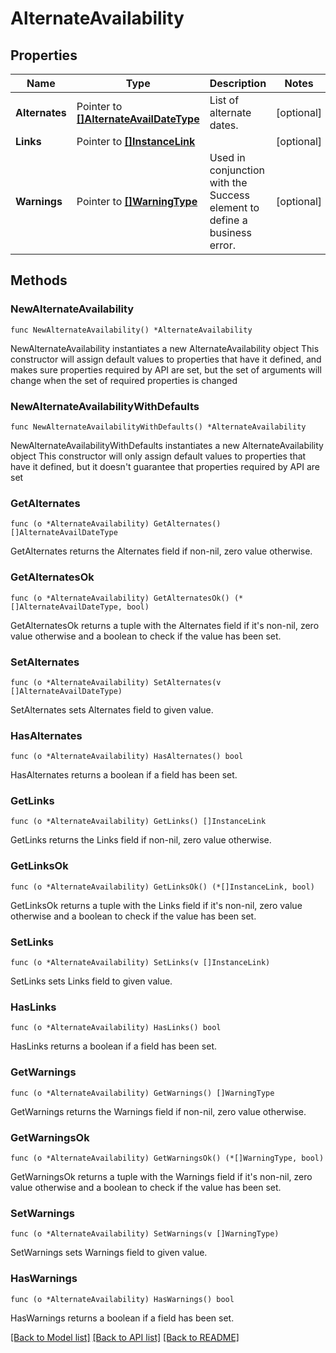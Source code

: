 # AlternateAvailability

## Properties

Name | Type | Description | Notes
------------ | ------------- | ------------- | -------------
**Alternates** | Pointer to [**[]AlternateAvailDateType**](AlternateAvailDateType.md) | List of alternate dates. | [optional] 
**Links** | Pointer to [**[]InstanceLink**](InstanceLink.md) |  | [optional] 
**Warnings** | Pointer to [**[]WarningType**](WarningType.md) | Used in conjunction with the Success element to define a business error. | [optional] 

## Methods

### NewAlternateAvailability

`func NewAlternateAvailability() *AlternateAvailability`

NewAlternateAvailability instantiates a new AlternateAvailability object
This constructor will assign default values to properties that have it defined,
and makes sure properties required by API are set, but the set of arguments
will change when the set of required properties is changed

### NewAlternateAvailabilityWithDefaults

`func NewAlternateAvailabilityWithDefaults() *AlternateAvailability`

NewAlternateAvailabilityWithDefaults instantiates a new AlternateAvailability object
This constructor will only assign default values to properties that have it defined,
but it doesn't guarantee that properties required by API are set

### GetAlternates

`func (o *AlternateAvailability) GetAlternates() []AlternateAvailDateType`

GetAlternates returns the Alternates field if non-nil, zero value otherwise.

### GetAlternatesOk

`func (o *AlternateAvailability) GetAlternatesOk() (*[]AlternateAvailDateType, bool)`

GetAlternatesOk returns a tuple with the Alternates field if it's non-nil, zero value otherwise
and a boolean to check if the value has been set.

### SetAlternates

`func (o *AlternateAvailability) SetAlternates(v []AlternateAvailDateType)`

SetAlternates sets Alternates field to given value.

### HasAlternates

`func (o *AlternateAvailability) HasAlternates() bool`

HasAlternates returns a boolean if a field has been set.

### GetLinks

`func (o *AlternateAvailability) GetLinks() []InstanceLink`

GetLinks returns the Links field if non-nil, zero value otherwise.

### GetLinksOk

`func (o *AlternateAvailability) GetLinksOk() (*[]InstanceLink, bool)`

GetLinksOk returns a tuple with the Links field if it's non-nil, zero value otherwise
and a boolean to check if the value has been set.

### SetLinks

`func (o *AlternateAvailability) SetLinks(v []InstanceLink)`

SetLinks sets Links field to given value.

### HasLinks

`func (o *AlternateAvailability) HasLinks() bool`

HasLinks returns a boolean if a field has been set.

### GetWarnings

`func (o *AlternateAvailability) GetWarnings() []WarningType`

GetWarnings returns the Warnings field if non-nil, zero value otherwise.

### GetWarningsOk

`func (o *AlternateAvailability) GetWarningsOk() (*[]WarningType, bool)`

GetWarningsOk returns a tuple with the Warnings field if it's non-nil, zero value otherwise
and a boolean to check if the value has been set.

### SetWarnings

`func (o *AlternateAvailability) SetWarnings(v []WarningType)`

SetWarnings sets Warnings field to given value.

### HasWarnings

`func (o *AlternateAvailability) HasWarnings() bool`

HasWarnings returns a boolean if a field has been set.


[[Back to Model list]](../README.md#documentation-for-models) [[Back to API list]](../README.md#documentation-for-api-endpoints) [[Back to README]](../README.md)


